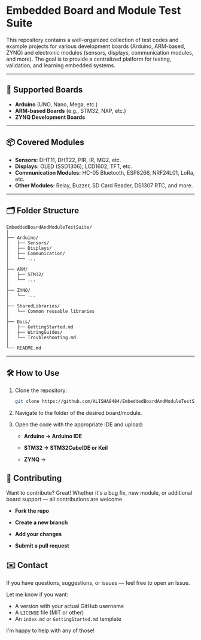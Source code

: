 # Embedded Board and Module Test Suite

This repository contains a well-organized collection of test codes and example projects for various development boards (Arduino, ARM-based, ZYNQ) and electronic modules (sensors, displays, communication modules, and more). The goal is to provide a centralized platform for testing, validation, and learning embedded systems.

---

## 🧩 Supported Boards

- **Arduino** (UNO, Nano, Mega, etc.)
- **ARM-based Boards** (e.g., STM32, NXP, etc.)
- **ZYNQ Development Boards**

---

## 📦 Covered Modules

- **Sensors:** DHT11, DHT22, PIR, IR, MQ2, etc.
- **Displays:** OLED (SSD1306), LCD1602, TFT, etc.
- **Communication Modules:** HC-05 Bluetooth, ESP8266, NRF24L01, LoRa, etc.
- **Other Modules:** Relay, Buzzer, SD Card Reader, DS1307 RTC, and more.

---

## 🗂 Folder Structure

```
EmbeddedBoardAndModuleTestSuite/
│
├── Arduino/
│   ├── Sensors/
│   ├── Displays/
│   ├── Communication/
│   └── ...
│
├── ARM/
│   ├── STM32/
│   └── ...
│
├── ZYNQ/
│   └── ...
│
├── SharedLibraries/
│   └── Common reusable libraries
│
├── Docs/
│   ├── GettingStarted.md
│   ├── WiringGuides/
│   └── Troubleshooting.md
│
└── README.md
```

---

## 🛠 How to Use

1. Clone the repository:
   ```bash
   git clone https://github.com/ALISHA8484/EmbeddedBoardAndModuleTestSuite.git
2. Navigate to the folder of the desired board/module.

3. Open the code with the appropriate IDE and upload:

    - **Arduino → Arduino IDE**

    - **STM32 → STM32CubeIDE or Keil**

    - **ZYNQ** →

## 🤝 Contributing
Want to contribute? Great! Whether it's a bug fix, new module, or additional board support — all contributions are welcome.

  - **Fork the repo**

  - **Create a new branch**

  - **Add your changes**

  - **Submit a pull request**

## ✉️ Contact
If you have questions, suggestions, or issues — feel free to open an Issue.


Let me know if you want:
- A version with your actual GitHub username
- A `LICENSE` file (MIT or other)
- An `index.md` or `GettingStarted.md` template

I'm happy to help with any of those!

